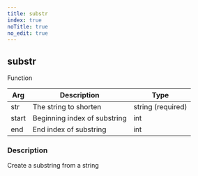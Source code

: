```yaml
---
title: substr
index: true
noTitle: true
no_edit: true
---
```




<div class="vql_item"></div>


## substr
<span class='vql_type pull-right page-header'>Function</span>



<div class="vqlargs"></div>

Arg | Description | Type
----|-------------|-----
str|The string to shorten|string (required)
start|Beginning index of substring|int
end|End index of substring|int

### Description

Create a substring from a string

